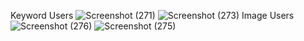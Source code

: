 Keyword Users
![Screenshot (271)](https://github.com/michilcutt/Platform_Computing/assets/145288129/7ae41e8a-1a92-4f36-8c28-8655213aba55)
![Screenshot (273)](https://github.com/michilcutt/Platform_Computing/assets/145288129/fd61eb6f-bd63-45c7-904b-970b08dc27ba)
Image Users
![Screenshot (276)](https://github.com/michilcutt/Platform_Computing/assets/145288129/c4251148-e698-438d-ab3e-6aaca5799161)
![Screenshot (275)](https://github.com/michilcutt/Platform_Computing/assets/145288129/5cff3556-7b1c-47e1-85f2-f947de8105bb)
